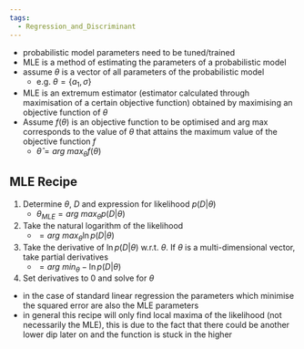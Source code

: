 ```yaml
---
tags:
  - Regression_and_Discriminant
---
```


- probabilistic model parameters need to be tuned/trained
- MLE is a method of estimating the parameters of a probabilistic model
- assume $\theta$ is a vector of all parameters of the probabilistic model 
	- e.g. $\theta = \{a_{1}, \sigma\}$ 
- MLE is an extremum estimator (estimator calculated through maximisation of a certain objective function) obtained by maximising an objective function of $\theta$ 
- Assume $f(\theta)$ is an objective function to be optimised and arg max corresponds to the value of $\theta$ that attains the maximum value of the objective function $f$
	- $\hat{\theta} = arg$ $max_{\theta}f(\theta)$ 
## MLE Recipe
1. Determine $\theta$, $D$ and expression for likelihood $p(D|\theta)$
	- $\theta_{MLE} = arg$ $max_{\theta}p(D|\theta)$
2. Take the natural logarithm of the likelihood
	- $= arg$ $max_{\theta}\ln p(D|\theta)$
3. Take the derivative of $\ln p(D|\theta)$ w.r.t. $\theta$. If $\theta$ is a multi-dimensional vector, take partial derivatives
	- $= arg$ $min_{\theta}-\ln p(D|\theta)$
4. Set derivatives to $0$ and solve for $\theta$
- in the case of standard linear regression the parameters which minimise the squared error are also the MLE parameters
- in general this recipe will only find local maxima of the likelihood (not necessarily the MLE), this is due to the fact that there could be another lower dip later on and the function is stuck in the higher